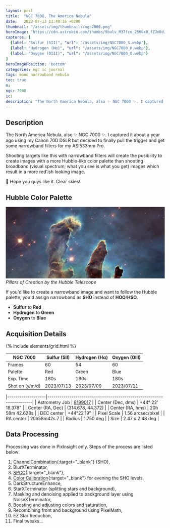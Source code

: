 ```yaml
---
layout: post
title:  "NGC 7000, The America Nebula"
date:   2023-07-13 11:40:16 +0200
thumbnail: "/assets/img/thumbnails/ngc7000.png"
heroImage: "https://cdn.astrobin.com/thumbs/9bulv_M37fco_2560x0_fZJoBdJE.jpg"
captures: [
  {label: "Sulfur (SII)", "url": "/assets/img/NGC7000_S.webp"},
  {label: "Hydrogen (Hα)", "url": "/assets/img/NGC7000_H.webp"},
  {label: "Oxygen (OIII)", "url": "/assets/img/NGC7000_O.webp"}
]
heroImagePosition: 'bottom'
categories: ngc ic journal
tags: mono narrowband nebula
toc: true
m: 
ngc: 7000
ic: 
description: "The North America Nebula, also ✨ NGC 7000 ✨. I captured it about a year ago using DSLR but decided to finally pull the trigger and get some narrowband filters."
---
```



## Description
The North America Nebula, also ✨ NGC 7000 ✨.
I captured it about a year ago using my Canon 70D DSLR but decided to finally pull the trigger and get some narrowband filters for my ASI533mm Pro.

Shooting targets like this with narrowband filters will create the posibility to create images with a more Hubble-like color palette than shooting broadband
(visual spectrum; what you see is what you get) images which result in a more red'ish looking image.

🔭 Hope you guys like it. Clear skies!

## Hubble Color Palette
![Pillars of Creation](/assets/img/pillars.png "Pillars of Creation")
*Pillars of Creation by the Hubble Telescope*

If you'd like to create a narrowband image and want to follow the Hubble palette, you'd assign narrowband as **SHO** instead of **HOO**/**HSO**.

- **Sulfur** to **Red**
- **Hydrogen** to **Green**
- **Oxygen** to **Blue**

## Acquisition Details

{% include elements/grid.html %}

| NGC 7000        | Sulfur (SII) | Hydrogen (Hα) | Oxygen (OIII) |
|-----------------|--------------|---------------|---------------|
| Frames          | 60           | 54            | 60            |
| Palette         | Red          | Green         | Blue          |
| Exp. Time       | 180s         | 180s          | 180s          |
| Shot on (y/m/d) | 2023/07/13   | 2023/07/09    | 2023/07/11    |

|-------------------|----------------------------------------------------------------------|
| Astrometry Job    | [8199017](https://nova.astrometry.net/user_images/8199017#annotated) |
| Center (Dec, dms) | +44° 22' 18.378"                                                     |
| Center (RA, Dec)  | (314.678, 44.372)                                                    |
| Center (RA, hms)  | 20h 58m 42.628s                                                      |
| DEC center        | +44°22′19″                                                           |
| Pixel Scale       | 1.56 arcsec/pixel                                                    |
| RA center         | 20h58m42s.7                                                          |
| Radius            | 	1.750 deg                                                           |
| Size              | 2.47 x 2.48 deg                                                      |

## Data Processing

Processing was done in PixInsight only. Steps of the process are listed below:

1. [ChannelCombination](https://pixinsight.com/doc/tools/ChannelCombination/ChannelCombination.html){:target="_blank"} (SHO),
2. BlurXTerminator,
3. [SPCC](https://pixinsight.com/doc/docs/SPCC/SPCC.html#__Applying_SPCC_to_Narrowband_Images__){:target="_blank"}, 
4. [ Color Calibration](https://pixinsight.com/doc/tools/ColorCalibration/ColorCalibration.html){:target="_blank"} for evening the SHO levels, 
5. DarkStructureEnhance, 
6. StarXTerminator (splitting stars and background), 
7. Masking and denoising applied to background layer using NoiseXTerminator, 
8. Boosting and adjusting colors and saturation, 
9. Recombining front and background using PixelMath, 
10. EZ Star Reduction, 
11. Final tweaks...

